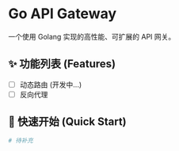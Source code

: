 # Go API Gateway

一个使用 Golang 实现的高性能、可扩展的 API 网关。

## ✨ 功能列表 (Features)

- [ ] 动态路由 (开发中...)
- [ ] 反向代理

## 🚀 快速开始 (Quick Start)

```bash
# 待补充
